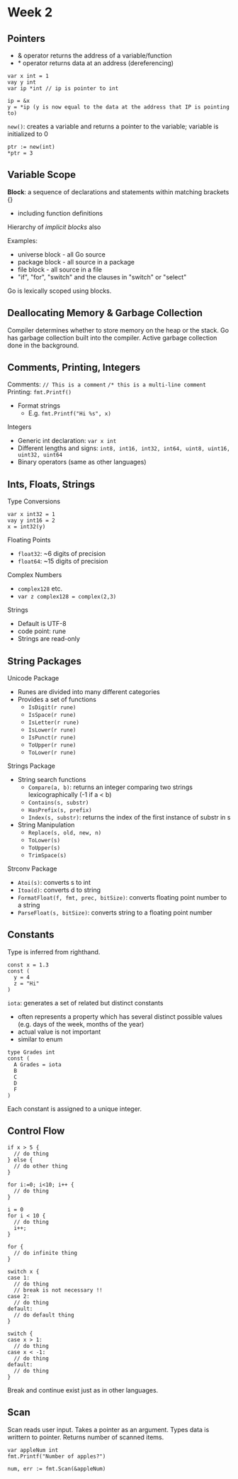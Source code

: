 # Week 2

## Pointers

- & operator returns the address of a variable/function
- \* operator returns data at an address (dereferencing)

```
var x int = 1
vay y int
var ip *int // ip is pointer to int

ip = &x
y = *ip (y is now equal to the data at the address that IP is pointing to)
```

`new()`: creates a variable and returns a pointer to the variable; variable is initialized to 0

```
ptr := new(int)
*ptr = 3
```

## Variable Scope

**Block**: a sequence of declarations and statements within matching brackets {}

- including function definitions

Hierarchy of _implicit blocks_ also

Examples:

- universe block - all Go source
- package block - all source in a package
- file block - all source in a file
- "if", "for", "switch" and the clauses in "switch" or "select"

Go is lexically scoped using blocks.

## Deallocating Memory & Garbage Collection

Compiler determines whether to store memory on the heap or the stack.
Go has garbage collection built into the compiler.
Active garbage collection done in the background.

## Comments, Printing, Integers

Comments: `// This is a comment` `/* this is a multi-line comment`
Printing: `fmt.Printf()`

- Format strings
  - E.g. `fmt.Printf("Hi %s", x)`

Integers

- Generic int declaration: `var x int`
- Different lengths and signs: `int8, int16, int32, int64, uint8, uint16, uint32, uint64`
- Binary operators (same as other languages)

## Ints, Floats, Strings

Type Conversions

```
var x int32 = 1
vay y int16 = 2
x = int32(y)
```

Floating Points

- `float32`: ~6 digits of precision
- `float64`: ~15 digits of precision

Complex Numbers

- `complex128` etc.
- `var z complex128 = complex(2,3)`

Strings

- Default is UTF-8
- code point: rune
- Strings are read-only

## String Packages

Unicode Package

- Runes are divided into many different categories
- Provides a set of functions
  - `IsDigit(r rune)`
  - `IsSpace(r rune)`
  - `IsLetter(r rune)`
  - `IsLower(r rune)`
  - `IsPunct(r rune)`
  - `ToUpper(r rune)`
  - `ToLower(r rune)`

Strings Package

- String search functions
  - `Compare(a, b)`: returns an integer comparing two strings lexicographically (-1 if a < b)
  - `Contains(s, substr)`
  - `HasPrefix(s, prefix)`
  - `Index(s, substr)`: returns the index of the first instance of substr in s
- String Manipulation
  - `Replace(s, old, new, n)`
  - `ToLower(s)`
  - `ToUpper(s)`
  - `TrimSpace(s)`

Strconv Package

- `Atoi(s)`: converts s to int
- `Itoa(d)`: converts d to string
- `FormatFloat(f, fmt, prec, bitSize)`: converts floating point number to a string
- `ParseFloat(s, bitSize)`: converts string to a floating point number

## Constants

Type is inferred from righthand.

```
const x = 1.3
const (
  y = 4
  z = "Hi"
)
```

`iota`: generates a set of related but distinct constants

- often represents a property which has several distinct possible values (e.g. days of the week, months of the year)
- actual value is not important
- similar to enum

```
type Grades int
const (
  A Grades = iota
  B
  C
  D
  F
)
```

Each constant is assigned to a unique integer.

## Control Flow

```
if x > 5 {
  // do thing
} else {
  // do other thing
}

for i:=0; i<10; i++ {
  // do thing
}

i = 0
for i < 10 {
  // do thing
  i++;
}

for {
  // do infinite thing
}

switch x {
case 1:
  // do thing
  // break is not necessary !!
case 2:
  // do thing
default:
  // do default thing
}

switch {
case x > 1:
  // do thing
case x < -1:
  // do thing
default:
  // do thing
}

```

Break and continue exist just as in other languages.

## Scan

Scan reads user input.
Takes a pointer as an argument.
Types data is writtern to pointer.
Returns number of scanned items.

```
var appleNum int
fmt.Printf("Number of apples?")

num, err := fmt.Scan(&appleNum)
```
